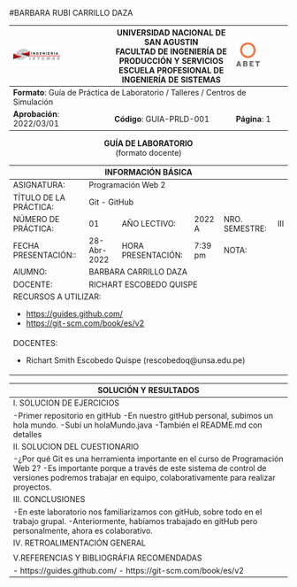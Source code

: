 #BARBARA RUBI CARRILLO DAZA
<div align="center">
<table>
    <theader>
        <tr>
            <td><img src="https://github.com/rescobedoq/pw2/blob/main/epis.png?raw=true" alt="EPIS" style="width:50%; height:auto"/></td>
            <th>
                <span style="font-weight:bold;">UNIVERSIDAD NACIONAL DE SAN AGUSTIN</span><br />
                <span style="font-weight:bold;">FACULTAD DE INGENIERÍA DE PRODUCCIÓN Y SERVICIOS</span><br />
                <span style="font-weight:bold;">ESCUELA PROFESIONAL DE INGENIERÍA DE SISTEMAS</span>
            </th>
            <td><img src="https://github.com/rescobedoq/pw2/blob/main/abet.png?raw=true" alt="ABET" style="width:50%; height:auto"/></td>
        </tr>
    </theader>
    <tbody>
        <tr><td colspan="3"><span style="font-weight:bold;">Formato</span>: Guía de Práctica de Laboratorio / Talleres / Centros de Simulación</td></tr>
        <tr><td><span style="font-weight:bold;">Aprobación</span>:  2022/03/01</td><td><span style="font-weight:bold;">Código</span>: GUIA-PRLD-001</td><td><span style="font-weight:bold;">Página</span>: 1</td></tr>
    </tbody>
</table>
</div>

<div align="center">
<span style="font-weight:bold;">GUÍA DE LABORATORIO</span><br />
<span>(formato docente)</span>
</div>


<table>
<theader>
<tr><th colspan="6">INFORMACIÓN BÁSICA</th></tr>
</theader>
<tbody>
<tr><td>ASIGNATURA:</td><td colspan="5">Programación Web 2</td></tr>
<tr><td>TÍTULO DE LA PRÁCTICA:</td><td colspan="5">Git - GitHub</td></tr>
<tr>
<td>NÚMERO DE PRÁCTICA:</td><td>01</td><td>AÑO LECTIVO:</td><td>2022 A</td><td>NRO. SEMESTRE:</td><td>III</td>
</tr>
<tr>
<td>FECHA PRESENTACIÓN::</td><td>28-Abr-2022</td><td>HORA PRESENTACIÓN:</td><td>7:39 pm</td><td>NOTA:</td><td></td>
</tr>
<tr>
<tr><td>AlUMNO:</td><td colspan="5">BARBARA CARRILLO DAZA</td></tr>
</tr>
<tr>
<tr><td>DOCENTE:</td><td colspan="5">RICHART ESCOBEDO QUISPE</td></tr>
</tr>
<tr><td colspan="6">RECURSOS A UTILIZAR:
<ul>
<li><a href="https://guides.github.com/">https://guides.github.com/</a></li>
<li><a href="https://git-scm.com/book/es/v2">https://git-scm.com/book/es/v2</a></li>
</ul>
</td>
</<tr>
<tr><td colspan="6">DOCENTES:
<ul>
<li>Richart Smith Escobedo Quispe (rescobedoq@unsa.edu.pe)</li>
</ul>
</td>
</<tr>
</tdbody>
</table>

<div align="center">
<table>
<theader>
<tr><th colspan="6">SOLUCIÓN Y RESULTADOS</th></tr>
</theader>
<tbody>
<tr><td colspan="6">I. SOLUCION DE EJERCICIOS
<tr><td>-Primer repositorio en gitHub
-En nuestro gitHub personal, subimos un hola mundo.
-Subí un holaMundo.java
-También el README.md con detalles</td>
<tr><td colspan="6">II. SOLUCION DEL CUESTIONARIO
<tr><td>-¿Por qué Git es una herramienta importante en el curso de Programación Web 2?
-Es importante porque a través de este sistema de control de versiones podremos trabajar en equipo, colaborativamente para realizar proyectos.
</td>
<tr><td colspan="6">III. CONCLUSIONES
<tr><td>
-En este laboratorio nos familiarizamos con gitHub, sobre todo en el trabajo grupal.
-Anteriormente, habíamos trabajado en gitHub pero personalmente, ahora es colaborativo.
</td>
</td>
</tr>
<tr><td colspan="6">IV. RETROALIMENTACIÓN GENERAL
<tr><td>
</td>
</td>
</tr>
<tr><td colspan="6">V.REFERENCIAS Y BIBLIOGRÁFIA RECOMENDADAS 
<tr><td> - https://guides.github.com/
 - https://git-scm.com/book/es/v2
</td>
</td>
</tr>
</tbody>
</table>
</div>





